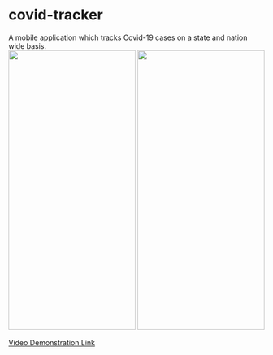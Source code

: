 # covid-tracker
A mobile application which tracks Covid-19 cases on a state and nation wide basis.
<br>
<img src="https://i.ibb.co/GM67bn6/6-5-1.png" width=250 height= 550 />
<img src="https://i.ibb.co/vZrg15y/6-5-2.png" width=250 height= 550 />


<a href="https://www.youtube.com/watch?v=zqCLgvkZNKA">Video Demonstration Link</a>
